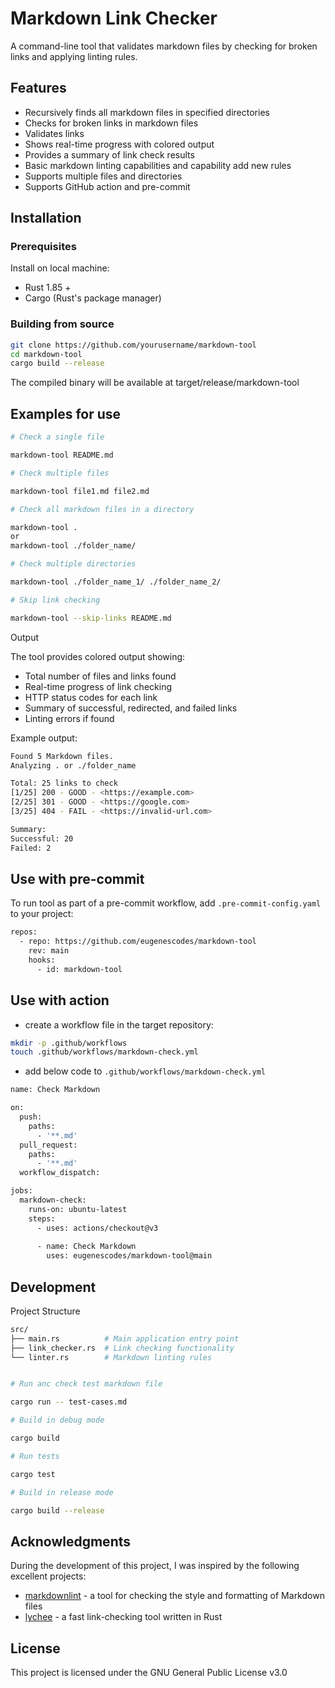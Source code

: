 # Markdown Link Checker

A command-line tool that validates markdown files by checking for broken links and applying linting rules.

## Features

- Recursively finds all markdown files in specified directories
- Checks for broken links in markdown files
- Validates links
- Shows real-time progress with colored output
- Provides a summary of link check results
- Basic markdown linting capabilities and capability add new rules
- Supports multiple files and directories
- Supports GitHub action and pre-commit

## Installation

### Prerequisites

Install on local machine:

- Rust 1.85 +
- Cargo (Rust's package manager)

### Building from source

```bash
git clone https://github.com/yourusername/markdown-tool
cd markdown-tool
cargo build --release
```

The compiled binary will be available at target/release/markdown-tool

## Examples for use

```bash
# Check a single file

markdown-tool README.md

# Check multiple files

markdown-tool file1.md file2.md

# Check all markdown files in a directory

markdown-tool .
or
markdown-tool ./folder_name/

# Check multiple directories

markdown-tool ./folder_name_1/ ./folder_name_2/

# Skip link checking

markdown-tool --skip-links README.md
```

Output

The tool provides colored output showing:

- Total number of files and links found
- Real-time progress of link checking
- HTTP status codes for each link
- Summary of successful, redirected, and failed links
- Linting errors if found

Example output:

```bash
Found 5 Markdown files.
Analyzing . or ./folder_name

Total: 25 links to check
[1/25] 200 - GOOD - <https://example.com>
[2/25] 301 - GOOD - <https://google.com>
[3/25] 404 - FAIL - <https://invalid-url.com>

Summary:
Successful: 20
Failed: 2
```

## Use with pre-commit

To run tool as part of a pre-commit workflow, add `.pre-commit-config.yaml` to your project:

```bash
repos:
  - repo: https://github.com/eugenescodes/markdown-tool
    rev: main
    hooks:
      - id: markdown-tool
```

## Use with action

- create a workflow file in the target repository:

```bash
mkdir -p .github/workflows
touch .github/workflows/markdown-check.yml
```

- add below code to `.github/workflows/markdown-check.yml`

```bash
name: Check Markdown

on:
  push:
    paths:
      - '**.md'
  pull_request:
    paths:
      - '**.md'
  workflow_dispatch:

jobs:
  markdown-check:
    runs-on: ubuntu-latest
    steps:
      - uses: actions/checkout@v3
      
      - name: Check Markdown
        uses: eugenescodes/markdown-tool@main

```

## Development

Project Structure

```bash
src/
├── main.rs          # Main application entry point
├── link_checker.rs  # Link checking functionality
└── linter.rs        # Markdown linting rules


# Run anc check test markdown file

cargo run -- test-cases.md

# Build in debug mode

cargo build

# Run tests

cargo test

# Build in release mode

cargo build --release
```

## Acknowledgments

During the development of this project, I was inspired by the following excellent projects:

- [markdownlint](https://github.com/DavidAnson/markdownlint) - a tool for checking the style and formatting of Markdown files
- [lychee](https://github.com/lycheeverse/lychee/) - a fast link-checking tool written in Rust

## License

This project is licensed under the GNU General Public License v3.0

